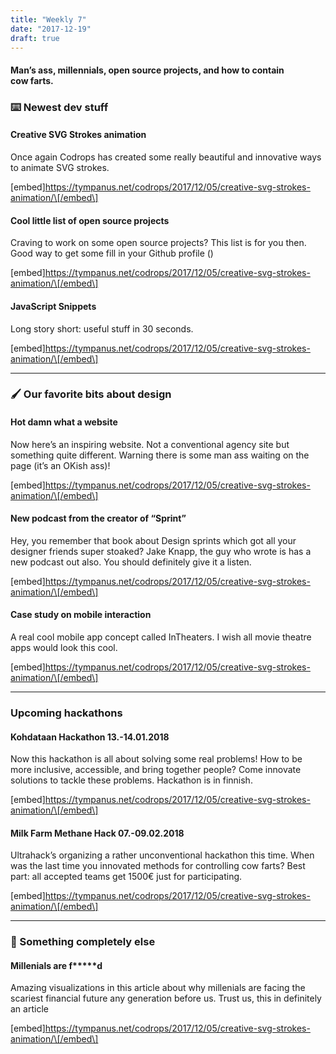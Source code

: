 ```yaml
---
title: "Weekly 7"
date: "2017-12-19"
draft: true
---
```


#### Man’s ass, millennials, open source projects, and how to contain cow farts.

### ⌨️ Newest dev stuff

#### Creative SVG Strokes animation

Once again Codrops has created some really beautiful and innovative ways to animate SVG strokes.

\[embed\]https://tympanus.net/codrops/2017/12/05/creative-svg-strokes-animation/\[/embed\]

#### Cool little list of open source projects

Craving to work on some open source projects? This list is for you then. Good way to get some fill in your Github profile ()

\[embed\]https://tympanus.net/codrops/2017/12/05/creative-svg-strokes-animation/\[/embed\]

#### JavaScript Snippets

Long story short: useful stuff in 30 seconds.

\[embed\]https://tympanus.net/codrops/2017/12/05/creative-svg-strokes-animation/\[/embed\]

---

### 🖌 Our favorite bits about design

#### Hot damn what a website

Now here’s an inspiring website. Not a conventional agency site but something quite different. Warning there is some man ass waiting on the page (it’s an OKish ass)!

\[embed\]https://tympanus.net/codrops/2017/12/05/creative-svg-strokes-animation/\[/embed\]

#### New podcast from the creator of “Sprint”

Hey, you remember that book about Design sprints which got all your designer friends super stoaked? Jake Knapp, the guy who wrote is has a new podcast out also. You should definitely give it a listen.

\[embed\]https://tympanus.net/codrops/2017/12/05/creative-svg-strokes-animation/\[/embed\]

#### Case study on mobile interaction

A real cool mobile app concept called InTheaters. I wish all movie theatre apps would look this cool.

\[embed\]https://tympanus.net/codrops/2017/12/05/creative-svg-strokes-animation/\[/embed\]

---

### Upcoming hackathons

#### Kohdataan Hackathon 13.-14.01.2018

Now this hackathon is all about solving some real problems! How to be more inclusive, accessible, and bring together people? Come innovate solutions to tackle these problems. Hackathon is in finnish.

\[embed\]https://tympanus.net/codrops/2017/12/05/creative-svg-strokes-animation/\[/embed\]

#### Milk Farm Methane Hack 07.-09.02.2018

Ultrahack’s organizing a rather unconventional hackathon this time. When was the last time you innovated methods for controlling cow farts? Best part: all accepted teams get 1500€ just for participating.

\[embed\]https://tympanus.net/codrops/2017/12/05/creative-svg-strokes-animation/\[/embed\]

---

### 👻 Something completely else

#### Millenials are f\*\*\*\*\*d

Amazing visualizations in this article about why millenials are facing the scariest financial future any generation before us. Trust us, this in definitely an article

\[embed\]https://tympanus.net/codrops/2017/12/05/creative-svg-strokes-animation/\[/embed\]

